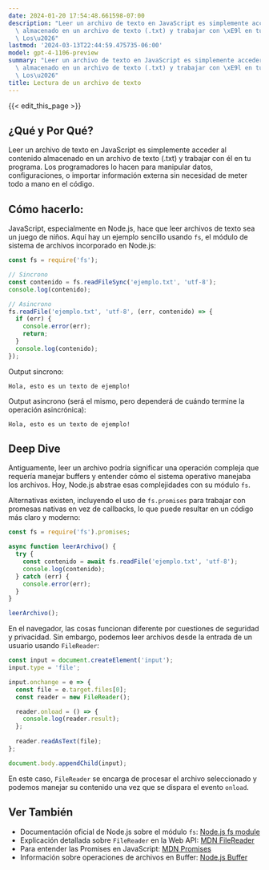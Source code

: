 ```yaml
---
date: 2024-01-20 17:54:48.661598-07:00
description: "Leer un archivo de texto en JavaScript es simplemente acceder al contenido\
  \ almacenado en un archivo de texto (.txt) y trabajar con \xE9l en tu programa.\
  \ Los\u2026"
lastmod: '2024-03-13T22:44:59.475735-06:00'
model: gpt-4-1106-preview
summary: "Leer un archivo de texto en JavaScript es simplemente acceder al contenido\
  \ almacenado en un archivo de texto (.txt) y trabajar con \xE9l en tu programa.\
  \ Los\u2026"
title: Lectura de un archivo de texto
---
```


{{< edit_this_page >}}

## ¿Qué y Por Qué?
Leer un archivo de texto en JavaScript es simplemente acceder al contenido almacenado en un archivo de texto (.txt) y trabajar con él en tu programa. Los programadores lo hacen para manipular datos, configuraciones, o importar información externa sin necesidad de meter todo a mano en el código.

## Cómo hacerlo:
JavaScript, especialmente en Node.js, hace que leer archivos de texto sea un juego de niños. Aquí hay un ejemplo sencillo usando `fs`, el módulo de sistema de archivos incorporado en Node.js:

```javascript
const fs = require('fs');

// Sincrono
const contenido = fs.readFileSync('ejemplo.txt', 'utf-8');
console.log(contenido);

// Asincrono
fs.readFile('ejemplo.txt', 'utf-8', (err, contenido) => {
  if (err) {
    console.error(err);
    return;
  }
  console.log(contenido);
});
```

Output sincrono:
```
Hola, esto es un texto de ejemplo!
```

Output asincrono (será el mismo, pero dependerá de cuándo termine la operación asincrónica):
```
Hola, esto es un texto de ejemplo!
```

## Deep Dive
Antiguamente, leer un archivo podría significar una operación compleja que requería manejar buffers y entender cómo el sistema operativo manejaba los archivos. Hoy, Node.js abstrae esas complejidades con su módulo `fs`.

Alternativas existen, incluyendo el uso de `fs.promises` para trabajar con promesas nativas en vez de callbacks, lo que puede resultar en un código más claro y moderno:

```javascript
const fs = require('fs').promises;

async function leerArchivo() {
  try {
    const contenido = await fs.readFile('ejemplo.txt', 'utf-8');
    console.log(contenido);
  } catch (err) {
    console.error(err);
  }
}

leerArchivo();
```

En el navegador, las cosas funcionan diferente por cuestiones de seguridad y privacidad. Sin embargo, podemos leer archivos desde la entrada de un usuario usando `FileReader`:

```javascript
const input = document.createElement('input');
input.type = 'file';

input.onchange = e => {
  const file = e.target.files[0];
  const reader = new FileReader();

  reader.onload = () => {
    console.log(reader.result);
  };
  
  reader.readAsText(file);
};

document.body.appendChild(input);
```

En este caso, `FileReader` se encarga de procesar el archivo seleccionado y podemos manejar su contenido una vez que se dispara el evento `onload`.

## Ver También
- Documentación oficial de Node.js sobre el módulo `fs`: [Node.js fs module](https://nodejs.org/api/fs.html)
- Explicación detallada sobre `FileReader` en la Web API: [MDN FileReader](https://developer.mozilla.org/en-US/docs/Web/API/FileReader)
- Para entender las Promises en JavaScript: [MDN Promises](https://developer.mozilla.org/en-US/docs/Web/JavaScript/Guide/Using_promises) 
- Información sobre operaciones de archivos en Buffer: [Node.js Buffer](https://nodejs.org/api/buffer.html)
